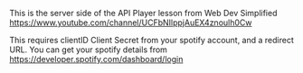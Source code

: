 This is the server side of the API Player lesson from Web Dev Simplified https://www.youtube.com/channel/UCFbNIlppjAuEX4znoulh0Cw

This requires clientID Client Secret from your spotify account, and a redirect URL.  You can get your spotify details from https://developer.spotify.com/dashboard/login
